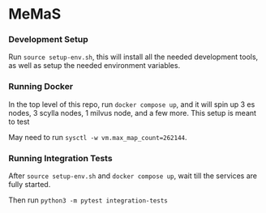 # MeMaS

### Development Setup
Run `source setup-env.sh`, this will install all the needed development tools, as well as setup the needed environment variables.

### Running Docker
In the top level of this repo, run `docker compose up`, and it will spin up 3 es nodes, 3 scylla nodes, 1 milvus node, and a few more. This setup is meant to test 

May need to run `sysctl -w vm.max_map_count=262144`.

### Running Integration Tests
After `source setup-env.sh` and `docker compose up`, wait till the services are fully started.

Then run `python3 -m pytest integration-tests`
